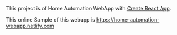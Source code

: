 This project is of Home Automation WebApp with [Create React App](https://github.com/facebook/create-react-app).

This online Sample of this webapp is https://home-automation-webapp.netlify.com



